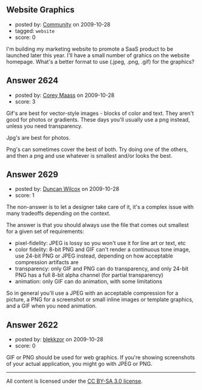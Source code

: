 ## Website Graphics

- posted by: [Community](https://stackexchange.com/users/-1/-1-community) on 2009-10-28
- tagged: `website`
- score: 0

I'm building my marketing website to promote a SaaS product to be launched later this year. I'll have a small number of grahics on the website homepage. What's a better format to use (.jpeg, .png, .gif) for the graphics? 


## Answer 2624

- posted by: [Corey Maass](https://stackexchange.com/users/-1/325-corey-maass) on 2009-10-28
- score: 3

Gif's are best for vector-style images - blocks of color and text. They aren't good for photos or gradients. These days you'll usually use a png instead, unless you need transparency. 

Jpg's are best for photos. 

Png's can sometimes cover the best of both. Try doing one of the others, and then a png and use whatever is smallest and/or looks the best.


## Answer 2629

- posted by: [Duncan Wilcox](https://stackexchange.com/users/-1/869-duncan-wilcox) on 2009-10-28
- score: 1

The non-answer is to let a designer take care of it, it's a complex issue with many tradeoffs depending on the context.

The answer is that you should always use the file that comes out smallest for a given set of requirements:

- pixel-fidelity: JPEG is lossy so you won't use it for line art or text, etc
- color fidelity: 8-bit PNG and GIF can't render a continuous tone image, use 24-bit PNG or JPEG instead, depending on how acceptable compression artifacts are
- transparency: only GIF and PNG can do transparency, and only 24-bit PNG has a full 8-bit alpha channel (for partial transparency)
- animation: only GIF can do animation, with some limitations

So in general you'll use a JPEG with an acceptable compression for a picture, a PNG for a screenshot or small inline images or template graphics, and a GIF when you need animation.



## Answer 2622

- posted by: [blekkzor](https://stackexchange.com/users/-1/281-blekkzor) on 2009-10-28
- score: 0

GIF or PNG should be used for web graphics. If you're showing screenshots of your actual application, you might go with JPEG or PNG.



---

All content is licensed under the [CC BY-SA 3.0 license](https://creativecommons.org/licenses/by-sa/3.0/).
